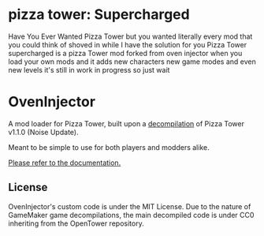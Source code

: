 # pizza tower: Supercharged
Have You Ever Wanted Pizza Tower but you wanted literally every mod that you could think of shoved in while I have the solution for you Pizza Tower supercharged is a pizza Tower mod forked from oven injector when you load your own mods and it adds new characters new game modes and even new levels it's still in work in progress so just wait 

# OvenInjector

A mod loader for Pizza Tower, built upon a [decompilation](https://github.com/loypoll/OpenTower) of Pizza Tower v1.1.0 (Noise Update).

Meant to be simple to use for both players and modders alike.

[Please refer to the documentation.](https://oveninjector.github.io/)

## License

OvenInjector's custom code is under the MIT License. Due to the nature of GameMaker game decompilations, the main decompiled code is under CC0 inheriting from the OpenTower repository.
